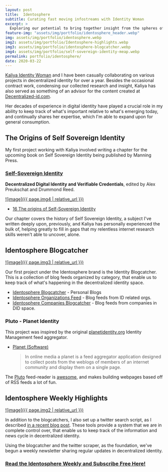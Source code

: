 ```yaml
---
layout: post
title:  Identosphere
subtitle: Curating fast moving infostreams with Identity Woman
excerpt: >
  Exploring our potential to bring together insight from the spheres of identity and create valuable resources in a sustainable fashion.
feature-img: "assets/img/portfolio/identosphere_header.webp"
img: assets/img/portfolio/identosphere.webp
img2: assets/img/portfolio/Identosphere-highlights.webp
img3: assets/img/portfolio/identosphere-blogcatcher.webp
img4: assets/img/portfolio/self-sovereign-identity-meap.webp
permalink: portfolio/identosphere/
date: 2020-03-22
---
```


[Kaliya Identity Woman](https://identitywoman.net/) and I have been casually collaborating on various projects in decentralized identity for over a year. Besides the occasional contract work, condensing our collected research and insight, Kaliya has also served as something of an advisor for the content created at [Decentralized-id.com](https://decentralized-id.com).

Her decades of experience in digital identity have played a crucial role in my ability to keep track of what's important relative to what's emerging today, and continually shares her expertise, which I'm able to expand upon for general consumption.

## The Origins of Self Sovereign Identity

My first project working with Kaliya involved writing a chapter for the upcoming book on Self Sovereign Identity being published by Manning Press. 

### [Self-Sovereign Identity](https://www.manning.com/books/self-sovereign-identity)  
**Decentralized Digital Identity and Verifiable Credentials**, edited by Alex Preukschat and Drummond Reed.

[![image]({{ page.img4 | relative_url }})](https://www.manning.com/books/self-sovereign-identity)

* [16 The origins of Self-Sovereign Identity](https://livebook.manning.com/book/self-sovereign-identity/chapter-16)

Our chapter covers the history of Self Sovereign Identity, a subject I've written deeply upon, previously, and Kaliya has personally experienced the bulk of, helping greatly to fill in gaps that my relentless internet research skills weren't able to uncover, alone.

## Identosphere Blogcatcher

[![image]({{ page.img3 | relative_url }})](https://identosphere.net/blogcatcher/)

Our first project under the Identosphere brand is the Identity Blogcatcher. This is a collection of blog feeds organized by category, that enable us to keep track of what's happening in the decentralized identity space.

* [Identosphere Blogcatcher](https://identosphere.net/blogcatcher/) - Personal Blogs
* [Identosphere Organizations Feed](https://identosphere.net/blogcatcher/) - Blog feeds from ID related orgs.
* [Identosphere Companies Blogcatcher](https://identosphere.net/blogcatcher/) - Blog feeds from companies in DID space.

### Pluto - Planet Identity

This project was inspired by the original [planetidentity.org](https://web.archive.org/web/20161029051802/http://planetidentity.org/) Identity Management feed aggregator. 

* [Planet (Software)](https://en.wikipedia.org/wiki/Planet_(software))
  > In online media a planet is a feed aggregator application designed to collect posts from the weblogs of members of an internet community and display them on a single page.

The [Pluto](http://feedreader.github.io/) feed-reader is [awesome](https://github.com/didecentral/planetid-reboot), and makes building webpages based off of RSS feeds a lot of fun.

## Identosphere Weekly Highlights

[![image]({{ page.img2 | relative_url }})](https://identosphere.substack.com)

In addition to the blogcatchers, I also set up a twitter search script, as I described [in a recent blog post](https://infominer.xyz/still-plugging-away/). These tools provide a system that we are in complete control over, that enable us to keep track of the information and news cycle in decentralized identity. 

Using the blogcatcher and the twitter scraper, as the foundation, we've begun a weekly newsletter sharing regular updates in decentralized identity.

### [Read the Identosphere Weekly and Subscribe Free Here!](https://identosphere.substack.com)